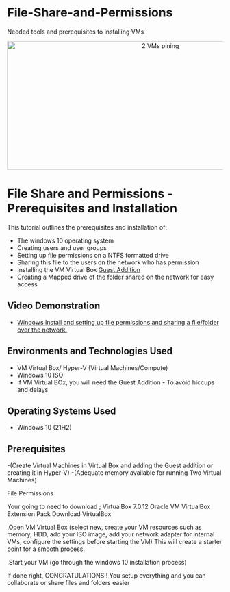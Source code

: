 # File-Share-and-Permissions

Needed tools and prerequisites to installing VMs
<p align="center">
<img width="700" height="300" src="https://i.imgur.com/1KYZw7l.png" alt="2 VMs pining"/>
</p>

<h1>File Share and Permissions - Prerequisites and Installation</h1>

<p>This tutorial outlines the prerequisites and installation of:</p>
<ul>
  <li>The windows 10 operating system</li>
  <li>Creating users and user groups</li>
  <li>Setting up file permissions on a NTFS formatted drive</li>
  <li>Sharing this file to the users on the network who has permission</li>
  <li>Installing the VM Virtual Box <a href="[​All supported platforms](https://download.virtualbox.org/virtualbox/7.0.12/Oracle_VM_VirtualBox_Extension_Pack-7.0.12.vbox-extpack)">Guest Addition</a></li>
  <li>Creating a Mapped drive of the folder shared on the network for easy access</li>
</ul>


<h2>Video Demonstration</h2>

- <a href="https://youtu.be/n4alBjAxGkI" target="_blank_">Windows Install and setting up file permissions and sharing a file/folder over the network.</a>

<h2>Environments and Technologies Used</h2>

- VM Virtual Box/ Hyper-V (Virtual Machines/Compute)
- Windows 10 ISO
- If VM Virtual BOx, you will need the Guest Addition - To avoid hiccups and delays

<h2>Operating Systems Used </h2>

- Windows 10</b> (21H2)

<h2>Prerequisites</h2>

-(Create Virtual Machines in Virtual Box and adding the Guest addition or creating it in Hyper-V)
-(Adequate memory available for running Two Virtual Machines)

File Permissions

Your going to need to download ;
VirtualBox 7.0.12 Oracle VM VirtualBox Extension Pack
Download VirtualBox


.Open VM Virtual Box (select new, create your VM resources such as memory, HDD, add your ISO image, add your network adapter for internal VMs, configure the settings before starting the VM) This will create a starter point for a smooth process.

.Start your VM (go through the windows 10 installation process)



If done right, CONGRATULATIONS!! You setup everything and you can collaborate or share files and folders easier


